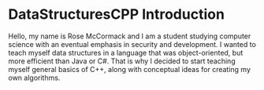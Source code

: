 # DataStructuresCPP Introduction

Hello, my name is Rose McCormack and I am a student studying computer science with an eventual emphasis in security and development. I wanted to teach myself data structures in a language that was object-oriented, but more efficient than Java or C#. That is why I decided to start teaching myself general basics of C++, along with conceptual ideas for creating my own algorithms. 